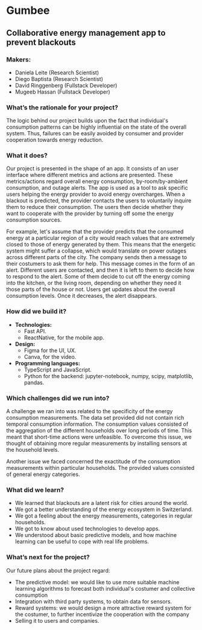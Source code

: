 # Gumbee
## Collaborative energy management app to prevent blackouts

### Makers:
- Daniela Leite  (Research Scientist)
- Diego Baptista (Research Scientist)
- David Ringgenberg (Fullstack Developer)
- Mugeeb Hassan (Fullstack Developer)

### What’s the rationale for your project?

The logic behind our project builds upon the fact that individual's consumption patterns can be highly influential on the state of the overall system. Thus, failures can be easily avoided by consumer and provider cooperation towards energy reduction.   

### What it does?

Our project is presented in the shape of an app. It consists of an user interface where different metrics and actions are presented. These metrics/actions regard overall energy consumption, by-room/by-ambient consumption, and outage alerts. The app is used as a tool to ask specific users helping the energy provider to avoid energy overcharges. When a blackout is predicted, the provider contacts the users to voluntarily inquire them to reduce their consumption. The users then decide whether they want to cooperate with the provider by turning off some the energy consumption sources. 

For example, let's assume that the provider predicts that the consumed energy at a particular region of a city would reach values that are extremely closed to those of energy generated by them. This means that the energetic system might suffer a collapse, which would translate on power outages across different parts of the city. The company sends then a message to their costumers to ask them for help. This message comes in the form of an alert. Different users are contacted, and then it is left to them to decide how to respond to the alert. Some of them decide to cut off the energy coming into the kitchen, or the living room, depending on whether they need it those parts of the house or not. Users get updates about the overall consumption levels. Once it decreases, the alert disappears.  

### How did we build it?

- **Technologies:**
	- Fast API.
	- ReactNative, for the mobile app.
- **Design:**
	- Figma for the UI, UX.
	- Canva, for the video.
- **Programming languages:**
	- TypeScript and JavaScript. 
	- Python for the backend: jupyter-notebook, numpy, scipy, matplotlib, pandas.


### Which challenges did we run into?

A challenge we ran into was related to the specificity of the energy consumption measurements. The data set provided did not contain rich temporal consumption information. The consumption values consisted of the aggregation of the different households over long periods of time. This meant that short-time actions were unfeasible.  To overcome this issue, we thought of obtaining more regular measurements by installing sensors at the household levels.  

Another issue we faced concerned the exactitude of the consumption measurements within particular households. The provided values consisted of general energy categories. 

### What did we learn?

- We learned that blackouts are a latent risk for cities around the world.
- We got a better understanding of the energy ecosystem in Switzerland. 
- We got a feeling about the energy measurements, categories in regular households.
- We got to know about used technologies to develop apps.
- We understood about basic predictive models, and how machine learning can be useful to cope with real life problems.

### What’s next for the project?

Our future plans about the project regard:

- The predictive model: we would like to use more suitable machine learning algorithms to forecast both individual's costumer and collective consumption
- Integration with third party systems, to obtain data for sensors. 
- Reward systems: we would design a more attractive reward system for the costumer, to further incentivize the cooperation with the company
- Selling it to users and companies.

